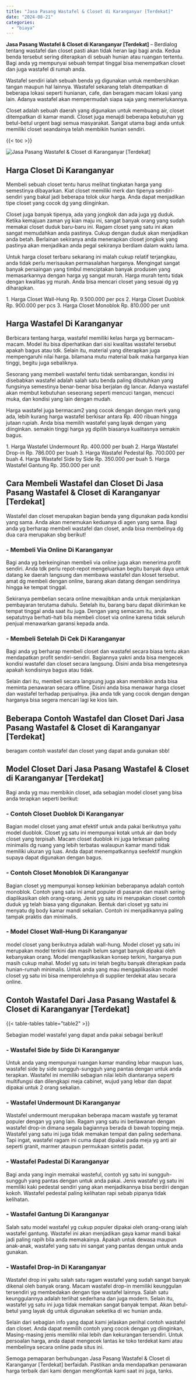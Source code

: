 ```yaml
---
title: "Jasa Pasang Wastafel & Closet di Karanganyar [Terdekat]"
date: "2024-08-21"
categories: 
  - "biaya"
---
```


**Jasa Pasang Wastafel & Closet di Karanganyar \[Terdekat\]** – Berdialog tentang wastafel dan closet pasti akan tidak heran lagi bagi anda. Kedua benda tersebut sering diterapkan di sebuah hunian atau ruangan tertentu. Bagi anda yg mempunyai sebuah tempat tinggal bisa menempatkan closet dan juga wastafel di rumah anda.

Wastafel sendiri ialah sebuah benda yg digunakan untuk membersihkan tangan maupun hal lainnya. Wastafel sekarang telah ditempatkan di beberapa lokasi seperti hunianan, cafe, dan beragam macam lokasi yang lain. Adanya wastafel akan mempermudah siapa saja yang memerlukannya.

Closet adalah sebuah daerah yang digunakan untuk membuang air, closet ditempatkan di kamar mandi. Closet juga menajdi beberapa kebutuhan yg betul-betul urgent bagi semua masyarakat. Sangat utama bagi anda untuk memiliki closet seandainya telah membikin hunian sendiri.

{{< toc >}}

![Jasa Pasang Wastafel & Closet di Karanganyar [Terdekat]](/images/wastafel-closet-murah14.png)

## Harga Closet Di Karanganyar

Membeli sebuah closet tentu harus melihat tingkatan harga yang semestinya dibayarkan. Kiat closet memiliki merk dan tipenya sendiri-sendiri yang bakal jadi beberapa tolok ukur harga. Anda dapat menjadikan tipe closet yang cocok dg yang diinginkan.

Closet juga banyak tipenya, ada yang jongkok dan ada juga yg duduk. Ketika kemajuan zaman yg kian maju ini, sangat banyak orang yang sudah memakai closet duduk baru-baru ini. Ragam closet yang satu ini akan sangat memudahkan anda pastinya. Cukup dengan duduk akan menjadikan anda betah. Berlainan sekiranya anda menerapkan closet jongkok yang pastinya akan menjadikan anda pegal sekiranya berdiam dalam waktu lama.

Untuk harga closet terbaru sekarang ini malah cukup relatif terjangkau, anda tidak perlu merisaukan permasalahan harganya. Mengingat sangat banyak persaingan yang timbul menciptakan banyak produsen yang memasarkannya dengan harga yg sangat murah. Harga murah tentu tidak dengan kwalitas yg murah. Anda bisa mencari closet yang sesuai dg yg diharapkan.

1\. Harga Closet Wall-Hung Rp. 9.500.000 per pcs 2. Harga Closet Duoblok Rp. 900.000 per pcs 3. Harga Closet Monoblok Rp. 810.000 per unit

## Harga Wastafel Di Karanganyar

Berbicara tentang harga, wastafel memiliki kelas harga yg bermacam-macam. Model itu bisa diperhatikan dari sisi kwalitas wastafel tersebut apakah bagus atau tdk. Selain itu, material yang diterapkan juga mempengaruhi nilai harga. bilamana mutu material baik maka harganya kian tinggi, begitu juga sebaliknya.

Sesorang yang membeli wastafel tentu tidak sembarangan, kondisi ini disebabkan wastafel adalah salah satu benda paling dibutuhkan yang fungsinya semestinya benar-benar bisa berjalan dg lancar. Adanya wastafel akan membut kebutuhan seseorang seperti mencuci tangan, mencuci muka, dan kondisi yang lain dengan mudah.

Harga wastafel juga bermacam2 yang cocok dengan dengan merk yang ada, lebih kurang harga wastafel berkisar antara Rp. 400 ribuan hingga jutaan rupiah. Anda bisa memilih wastafel yang layak dengan yang diinginkan. semakin tinggi harga yg dipilih biasanya kualitasnya semakin bagus.

1\. Harga Wastafel Undermount Rp. 400.000 per buah 2. Harga Wastafel Drop-in Rp. 786.000 per buah 3. Harga Wastafel Pedestal Rp. 700.000 per buah 4. Harga Wastafel Side by Side Rp. 350.000 per buah 5. Harga Wastafel Gantung Rp. 350.000 per unit

## Cara Membeli Wastafel dan Closet Di Jasa Pasang Wastafel & Closet di Karanganyar \[Terdekat\]

Wastafel dan closet merupakan bagian benda yang digunakan pada kondisi yang sama. Anda akan menemukan keduanya di agen yang sama. Bagi anda yg berharap membeli wastafel dan closet, anda bisa membelinya dg dua cara merupakan sbg berikut!

### \- Membeli Via Online Di Karanganyar

Bagi anda yg berkeinginan membeli via online juga akan menerima profit sendiri. Anda tdk perlu repot-repot mengeluarkan begitu banyak daya untuk datang ke daerah langsung dan membawa wastafel dan kloset tersebut. amat dg membeli dengan online, barang akan datang dengan sendirinya hingga ke tempat tinggal.

Sekiranya pembelian secara online mewajibkan anda untuk menjalankan pembayaran terutama dahulu. Setelah itu, barang baru dapat dikirimkan ke tempat tinggal anda saat itu juga. Dengan yang semacam itu, anda sepatutnya berhati-hati bila membeli closet via online karena tidak seluruh penjual menawarkan garansi kepada anda.

### \- Membeli Setelah Di Cek Di Karanganyar

Bagi anda yg berharap membeli closet dan wastafel secara biasa tentu akan mendapatkan profit sendiri-sendiri. Bagiannya yakni anda bisa mengecek kondisi wastafel dan closet secara langsung. Disini anda bisa mengetesnya apakah kondisinya bagus atau tidak.

Selain dari itu, membeli secara langsung juga akan membikin anda bisa meminta penawaran secara offline. Disini anda bisa menawar harga closet dan wastafel terhadap penjualnya. jika anda tdk yang cocok dengan dengan harganya bisa segera mencari lagi ke kios lain.

## Beberapa Contoh Wastafel dan Closet Dari Jasa Pasang Wastafel & Closet di Karanganyar \[Terdekat\]

beragam contoh wastafel dan closet yang dapat anda gunakan sbb!

## Model Closet Dari Jasa Pasang Wastafel & Closet di Karanganyar \[Terdekat\]

Bagi anda yg mau membikin closet, ada sebagian model closet yang bisa anda terapkan seperti berikut:

### \- Contoh Closet Duoblok Di Karanganyar

Bagian model closet yang amat efektif untuk anda pakai berikutnya yaitu model duoblok. Closet yg satu ini mempunyai kotak untuk air dan body closet yang terpisah. Macam closet duoblok ini juga terkesan paling minimalis dg ruang yang lebih terbatas walaupun kamar mandi tidak memiliki ukuran yg luas. Anda dapat menempatkannya seefektif mungkin supaya dapat digunakan dengan bagus.

### \- Contoh Closet Monoblok Di Karanganyar

Bagian closet yg mempunyai konsep kekinian beberapanya adalah contoh monoblok. Contoh yang satu ini amat populer di pasaran dan masih sering diaplikasikan oleh orang-orang. Jenis yg satu ini merupakan closet contoh duduk yg telah biasa yang digunakan. Bentuk dari closet yg satu ini menyatu dg body kamar mandi sekalian. Contoh ini menjadikannya paling tampak praktis dan minimalis.

### \- Model Closet Wall-Hung Di Karanganyar

model closet yang berikutnya adalah wall-hung. Model closet yg satu ini merupakan model terkini dan masih belum sangat banyak dipakai oleh kebanyakan orang. Model mengaplikasikan konsep terkini, harganya pun masih cukup mahal. Model yg satu ini telah begitu banyak diterapkan pada hunian-rumah minimalis. Untuk anda yang mau mengaplikasikan model closet yg satu ini bisa memperolehnya di supplier terdekat atau secara online.

## Contoh Wastafel Dari Jasa Pasang Wastafel & Closet di Karanganyar \[Terdekat\]

{{< table-tables table="table2" >}}

Sebagian model wastafel yang dapat anda pakai sebagai berikut!

### \- Wastafel Side by Side Di Karanganyar

Untuk anda yang mempunyai ruangan kamar manding lebar maupun luas, wastafel side by side sungguh-sungguh yang pantas dengan untuk anda terapkan. Wastafel ini memiliki sebagian nilai lebih diantaranya seperti multifungsi dan dilengkapi meja cabinet, wujud yang lebar dan dapat dipakai untuk 2 orang sekalian.

### \- Wastafel Undermount Di Karanganyar

Wastafel undermount merupakan beberapa macam wastafe yg teramat populer dengan yg yang lain. Ragam yang satu ini berlawanan dengan wastafel drop-in dimana segala bagiannya berada di bawah topping meja. Wastafel yang satu ini juga tidak memakan tempat dan paling sederhana. Tapi ingat, wastafel ragam ini cuma dapat dipakai pada meja yg anti air seperti granit, marmer ataupun permukaan sintetis padat.

### \- Wastafel Padestal Di Karanganyar

Bagi anda yang ingin memakai wasteful, contoh yg satu ini sungguh-sungguh yang pantas dengan untuk anda pakai. Jenis wastafel yg satu ini memiliki kaki pedestal sendiri yang akan menjadikannya bisa berdiri dengan kokoh. Wastafel pedestal paling kelihatan rapi sebab pipanya tidak kelihatan.

### \- Wastafel Gantung Di Karanganyar

Salah satu model wastafel yg cukup populer dipakai oleh orang-orang ialah wastafel gantung. Wastafel ini akan menjadikan gaya kamar mandi bakal jadi paling rapih bila anda memakainya. Apakah untuk dewasa maupun anak-anak, wastafel yang satu ini sangat yang pantas dengan untuk anda gunakan.

### \- Wastafel Drop-in Di Karanganyar

Wastafel drop ini yaitu salah satu ragam wastafel yang sudah sangat banyak dikenal oleh banyak orang. Macam wastafel drop-in memiliki keunggulan tersendiri yg membedakan dengan tipe wastafel lainnya. Salah satu keunggulannya adalah terlihat sederhana dan juga modern. Selain itu, wastafel yg satu ini juga tidak memakan sangat banyak tempat. Akan betul-betul yang layak dg untuk digunakan seketika di wc hunian anda.

Selain dari sebagian info yang dapat kami jelaskan perihal contoh wastafel dan closet. Anda dapat memilih contoh yang cocok dengan yg diinginkan, Masing-masing jenis memiliki nilai lebih dan kekurangan tersendiri. Untuk persoalan harga, anda dapat mengecek lantas ke toko terdekat kami atau membelinya secara online pada situs ini.

Semoga pemaparan berhubungan Jasa Pasang Wastafel & Closet di Karanganyar \[Terdekat\] berfaidah. Pastikan anda mendapatkan penawaran harga terbaik dari kami dengan mengKontak kami saat ini juga, tanks.
